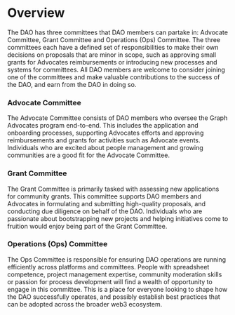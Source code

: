 # Overview

The DAO has three committees that DAO members can partake in: Advocate Committee, Grant Committee and Operations (Ops) Committee. The three committees each have a defined set of responsibilities to make their own decisions on proposals that are minor in scope, such as approving small grants for Advocates reimbursements or introducing new processes and systems for committees. All DAO members are welcome to consider joining one of the committees and make valuable contributions to the success of the DAO, and earn from the DAO in doing so.



### Advocate Committee

The Advocate Committee consists of DAO members who oversee the Graph Advocates program end-to-end. This includes the application and onboarding processes, supporting Advocates efforts and approving reimbursements and grants for activities such as Advocate events. Individuals who are excited about people management and growing communities are a good fit for the Advocate Committee.



### Grant Committee

The Grant Committee is primarily tasked with assessing new applications for community grants. This committee supports DAO members and Advocates in formulating and submitting high-quality proposals, and conducting due diligence on behalf of the DAO. Individuals who are passionate about bootstrapping new projects and helping initiatives come to fruition would enjoy being part of the Grant Committee.



### Operations (Ops) Committee

The Ops Committee is responsible for ensuring DAO operations are running efficiently across platforms and committees. People with spreadsheet competence, project management expertise, community moderation skills or passion for process development will find a wealth of opportunity to engage in this committee. This is a place for everyone looking to shape how the DAO successfully operates, and possibly establish best practices that can be adopted across the broader web3 ecosystem.
